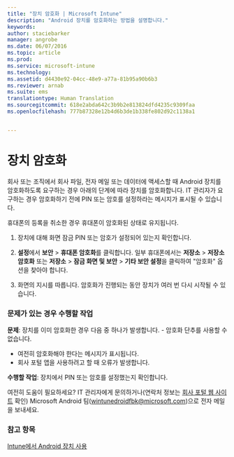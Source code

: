 ```yaml
---
title: "장치 암호화 | Microsoft Intune"
description: "Android 장치를 암호화하는 방법을 설명합니다."
keywords: 
author: staciebarker
manager: angrobe
ms.date: 06/07/2016
ms.topic: article
ms.prod: 
ms.service: microsoft-intune
ms.technology: 
ms.assetid: d4430e92-04cc-48e9-a77a-81b95a90b6b3
ms.reviewer: arnab
ms.suite: ems
translationtype: Human Translation
ms.sourcegitcommit: 618e2abda642c3b9b2e813824dfd4235c9309faa
ms.openlocfilehash: 777b87328e12b4d6b3de1b338fe802d92c1138a1


---
```



# 장치 암호화

회사 또는 조직에서 회사 파일, 전자 메일 또는 데이터에 액세스할 때 Android 장치를 암호화하도록 요구하는 경우 아래의 단계에 따라 장치를 암호화합니다. IT 관리자가 요구하는 경우 암호화하기 전에 PIN 또는 암호를 설정하라는 메시지가 표시될 수 있습니다.

휴대폰의 등록을 취소한 경우 휴대폰이 암호화된 상태로 유지됩니다.

1.  장치에 대해 화면 잠금 PIN 또는 암호가 설정되어 있는지 확인합니다.

2.  **설정**에서 **보안** &gt; **휴대폰 암호화**를 클릭합니다.
    일부 휴대폰에서는 **저장소** &gt; **저장소 암호화** 또는 **저장소** &gt; **잠금 화면 및 보안** &gt; **기타 보안 설정**을 클릭하여 "암호화" 옵션을 찾아야 합니다.

3.  화면의 지시를 따릅니다. 암호화가 진행되는 동안 장치가 여러 번 다시 시작될 수 있습니다.

### 문제가 있는 경우 수행할 작업
**문제**: 장치를 이미 암호화한 경우 다음 중 하나가 발생합니다. - 암호화 단추를 사용할 수 없습니다.
- 여전히 암호화해야 한다는 메시지가 표시됩니다.
- 회사 포털 앱을 사용하려고 할 때 오류가 발생합니다.

**수행할 작업**: 장치에서 PIN 또는 암호를 설정했는지 확인합니다.

여전히 도움이 필요하세요? IT 관리자에게 문의하거나(연락처 정보는 [회사 포털 웹 사이트](http://portal.manage.microsoft.com) 확인) Microsoft Android 팀(wintunedroidfbk@microsoft.com)으로 전자 메일을 보내세요.

### 참고 항목
[Intune에서 Android 장치 사용](using-your-android-device-with-intune.md)



<!--HONumber=Jul16_HO4-->


